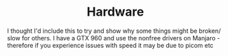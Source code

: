 <h1 align="center">Hardware</h1>
<p>I thought I'd include this to try and show why some things might be broken/ slow for others. I have a GTX 960 and use the nonfree drivers on Manjaro - therefore if you experience issues with speed it may be due to picom etc</p>
